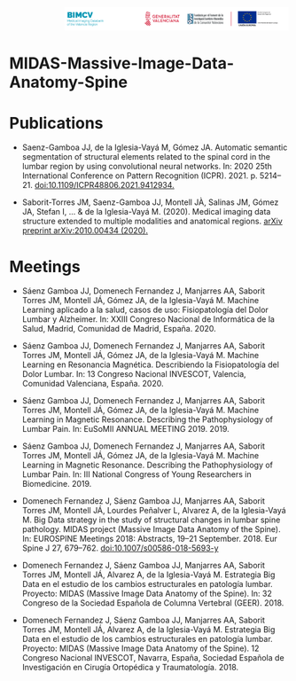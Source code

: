 <div class="clearfix" style="padding: 0px; padding-left: 100px; display: flex; flex-wrap: nowrap; justify-content: space-evenly; align-items:center">
<a href="https://bimcv.cipf.es/bimcv-projects/project-midas/"><img src="https://github.com/BIMCV-CSUSP/BIMCV-COVID-19/blob/master/Images/logoinst.png?raw=true"</a><a href="http://ceib.san.gva.es"></a></div>

# MIDAS-Massive-Image-Data-Anatomy-Spine
# Publications

* Saenz-Gamboa JJ, de la Iglesia-Vayá M, Gómez JA. Automatic semantic segmentation of structural elements related to the spinal cord in the lumbar region by using convolutional neural networks. In: 2020 25th International Conference on Pattern Recognition (ICPR). 2021. p. 5214–21. <a href="https://doi.org/10.1109/ICPR48806.2021.9412934">doi:10.1109/ICPR48806.2021.9412934.</a>

* Saborit-Torres JM, Saenz-Gamboa JJ, Montell JÀ, Salinas JM, Gómez JA, Stefan I, ... & de la Iglesia-Vayá M. (2020). Medical imaging data structure extended to multiple modalities and anatomical regions. <a href="https://arxiv.org/abs/2010.00434v1">arXiv preprint arXiv:2010.00434 (2020).</a>


# Meetings

*  Sáenz Gamboa JJ, Domenech Fernandez J, Manjarres AA, Saborit Torres JM, Montell JÁ, Gómez JA, de la Iglesia-Vayá M. Machine Learning aplicado a la salud, casos de uso: Fisiopatología del Dolor Lumbar y Alzheimer. In: XXIII Congreso Nacional de Informática de la Salud, Madrid, Comunidad de Madrid, España. 2020. 

*  Sáenz Gamboa JJ, Domenech Fernandez J, Manjarres AA, Saborit Torres JM, Montell JÁ, Gómez JA, de la Iglesia-Vayá M. Machine Learning en Resonancia Magnética. Describiendo la Fisiopatología del Dolor Lumbar. In: 13 Congreso Nacional INVESCOT, Valencia, Comunidad Valenciana, España. 2020.
 
*  Sáenz Gamboa JJ, Domenech Fernandez J, Manjarres AA, Saborit Torres JM, Montell JÁ, Gómez JA, de la Iglesia-Vayá M. Machine Learning in Magnetic Resonance. Describing the Pathophysiology of Lumbar Pain. In: EuSoMII ANNUAL MEETING 2019. 2019.

*  Sáenz Gamboa JJ, Domenech Fernandez J, Manjarres AA, Saborit Torres JM, Montell JÁ, Gómez JA, de la Iglesia-Vayá M. Machine Learning in Magnetic Resonance. Describing the Pathophysiology of Lumbar Pain. In:  III National Congress of Young Researchers in Biomedicine. 2019.

* Domenech Fernandez J, Sáenz Gamboa JJ, Manjarres AA, Saborit Torres JM, Montell JÁ, Lourdes Peñalver L, Alvarez A, de la Iglesia-Vayá M. Big Data strategy in the study of structural changes in lumbar spine pathology. MIDAS project (Massive Image Data Anatomy of the Spine). In: EUROSPINE Meetings 2018: Abstracts, 19–21 September. 2018. Eur Spine J 27, 679–762. <a href="https://doi.org/10.1007/s00586-018-5693-y">doi:10.1007/s00586-018-5693-y</a>

* Domenech Fernandez J, Sáenz Gamboa JJ, Manjarres AA, Saborit Torres JM, Montell JÁ, Alvarez A, de la Iglesia-Vayá M. Estrategia Big Data en el estudio de los cambios estructurales en patología lumbar. Proyecto: MIDAS (Massive Image Data Anatomy of the Spine). In: 32 Congreso de la Sociedad Española de Columna Vertebral (GEER). 2018.

* Domenech Fernandez J, Sáenz Gamboa JJ, Manjarres AA, Saborit Torres JM, Montell JÁ, Alvarez A, de la Iglesia-Vayá M. Estrategia Big Data en el estudio de los cambios estructurales en patología lumbar. Proyecto: MIDAS (Massive Image Data Anatomy of the Spine). 12 Congreso Nacional INVESCOT, Navarra, España, Sociedad Española de Investigación en Cirugía Ortopédica y Traumatología. 2018. 


